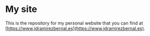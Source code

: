 # My site

This is the repository for my personal website that you can find at [https://www.jdramirezbernal.es](https://www.jdramirezbernal.es).

